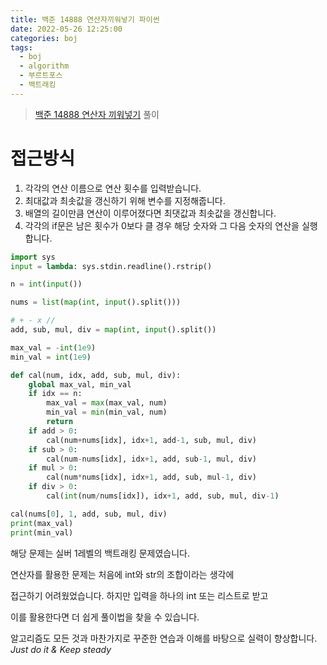 ```yaml
---
title: 백준 14888 연산자끼워넣기 파이썬
date: 2022-05-26 12:25:00
categories: boj
tags:
  - boj
  - algorithm
  - 부르트포스
  - 백트래킹
---
```



> [백준 14888 연산자 끼워넣기](https://www.acmicpc.net/problem/14888) 풀이

# 접근방식
1. 각각의 연산 이름으로 연산 횟수를 입력받습니다.
2. 최대값과 최솟값을 갱신하기 위해 변수를 지정해줍니다.
3. 배열의 길이만큼 연산이 이루어졌다면 최댓값과 최솟값을 갱신합니다.
4. 각각의 if문은 남은 횟수가 0보다 클 경우 해당 숫자와 그 다음 숫자의 연산을 실행합니다.
~~~python
import sys
input = lambda: sys.stdin.readline().rstrip()

n = int(input())

nums = list(map(int, input().split()))

# + - x //
add, sub, mul, div = map(int, input().split())

max_val = -int(1e9)
min_val = int(1e9)

def cal(num, idx, add, sub, mul, div):
    global max_val, min_val
    if idx == n:
        max_val = max(max_val, num)
        min_val = min(min_val, num)
        return
    if add > 0:
        cal(num+nums[idx], idx+1, add-1, sub, mul, div)
    if sub > 0:
        cal(num-nums[idx], idx+1, add, sub-1, mul, div)
    if mul > 0:
        cal(num*nums[idx], idx+1, add, sub, mul-1, div)
    if div > 0:
        cal(int(num/nums[idx]), idx+1, add, sub, mul, div-1)

cal(nums[0], 1, add, sub, mul, div)
print(max_val)
print(min_val)
~~~

해당 문제는 실버 1레벨의 백트래킹 문제였습니다.

연산자를 활용한 문제는 처음에 int와 str의 조합이라는 생각에

접근하기 어려웠었습니다. 하지만 입력을 하나의 int 또는 리스트로 받고

이를 활용한다면 더 쉽게 풀이법을 찾을 수 있습니다.

알고리즘도 모든 것과 마찬가지로 꾸준한 연습과 이해를 바탕으로 실력이 향상합니다.    
*Just do it & Keep steady*
